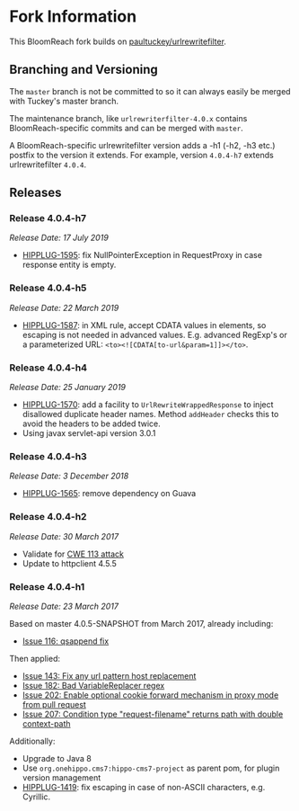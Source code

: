 # Fork Information

This BloomReach fork builds on [paultuckey/urlrewritefilter](https://github.com/paultuckey/urlrewritefilter).

## Branching and Versioning

The `master` branch is not be committed to so it can always easily be merged with Tuckey's master branch.

The maintenance branch, like `urlrewriterfilter-4.0.x` contains BloomReach-specific commits and can be merged with `master`.

A BloomReach-specific urlrewritefilter version adds a -h1 (-h2, -h3 etc.) postfix to the version it extends.
For example, version `4.0.4-h7` extends urlrewritefilter `4.0.4`.

## Releases

### Release 4.0.4-h7
_Release Date: 17 July 2019_

- [HIPPLUG-1595](https://issues.onehippo.com/browse/HIPPLUG-1587): 
    fix NullPointerException in RequestProxy in case response entity is empty.

### Release 4.0.4-h5
_Release Date: 22 March 2019_

- [HIPPLUG-1587](https://issues.onehippo.com/browse/HIPPLUG-1587): in XML rule, accept CDATA values in elements, 
  so escaping is not needed in advanced values. E.g. advanced RegExp's or a parameterized URL: ``<to><![CDATA[to-url&param=1]]></to>``. 

### Release 4.0.4-h4
_Release Date: 25 January 2019_

- [HIPPLUG-1570](https://issues.onehippo.com/browse/HIPPLUG-1570): add a facility to ``UrlRewriteWrappedResponse`` to 
  inject disallowed duplicate header names. Method ``addHeader`` checks this to avoid the headers to be added twice.
- Using javax servlet-api version 3.0.1

### Release 4.0.4-h3
_Release Date: 3 December 2018_

- [HIPPLUG-1565](https://issues.onehippo.com/browse/HIPPLUG-1565): remove dependency on Guava

### Release 4.0.4-h2
_Release Date: 30 March 2017_

- Validate for [CWE 113 attack](https://cwe.mitre.org/data/definitions/113.html)
- Update to httpclient 4.5.5

### Release 4.0.4-h1
_Release Date: 23 March 2017_

Based on master 4.0.5-SNAPSHOT from March 2017, already including:
- [Issue 116: qsappend fix](https://github.com/paultuckey/urlrewritefilter/issues/116)

Then applied:
- [Issue 143: Fix any url pattern host replacement](https://github.com/paultuckey/urlrewritefilter/issues/143)
- [Issue 182: Bad VariableReplacer regex](https://github.com/paultuckey/urlrewritefilter/issues/182)
- [Issue 202: Enable optional cookie forward mechanism in proxy mode from pull request](https://github.com/paultuckey/urlrewritefilter/pull/202)
- [Issue 207: Condition type "request-filename" returns path with double context-path](https://github.com/paultuckey/urlrewritefilter/issues/207)

Additionally:
- Upgrade to Java 8
- Use `org.onehippo.cms7:hippo-cms7-project` as parent pom, for plugin version management 
- [HIPPLUG-1419](https://issues.onehippo.com/browse/HIPPLUG-1419): fix escaping in case of non-ASCII characters, e.g. Cyrillic.
